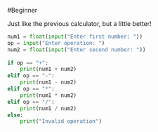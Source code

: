 #Beginner 

Just like the previous calculator, but a little better!

```python
num1 = float(input("Enter first number: "))  
op = input("Enter operation: ")  
num2 = float(input("Enter second number: "))  
  
if op == "+":  
    print(num1 + num2)  
elif op == "-":  
    print(num1 - num2)  
elif op == "*":  
    print(num1 * num2)  
elif op == "/":  
    print(num1 / num2)  
else:  
    print("Invalid operation")
```


